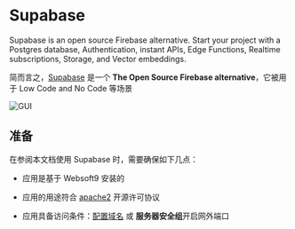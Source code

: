 # Supabase

Supabase is an open source Firebase alternative. Start your project with a Postgres database, Authentication, instant APIs, Edge Functions, Realtime subscriptions, Storage, and Vector embeddings.

简而言之，[Supabase](https://supabase.com/) 是一个 **The Open Source Firebase alternative**，它被用于 Low Code and No Code  等场景


![GUI](https://libs.websoft9.com/Websoft9/DocsPicture/zh/supabase/supabase-gui-websoft9.jpg)


## 准备

在参阅本文档使用 Supabase 时，需要确保如下几点：

- 应用是基于 Websoft9 安装的

- 应用的用途符合 [apache2](https://opensource.org/licenses/Apache-2.0) 开源许可协议

- 应用具备访问条件：[配置域名](./guide/appsetdomain) 或 **服务器安全组**开启网外端口